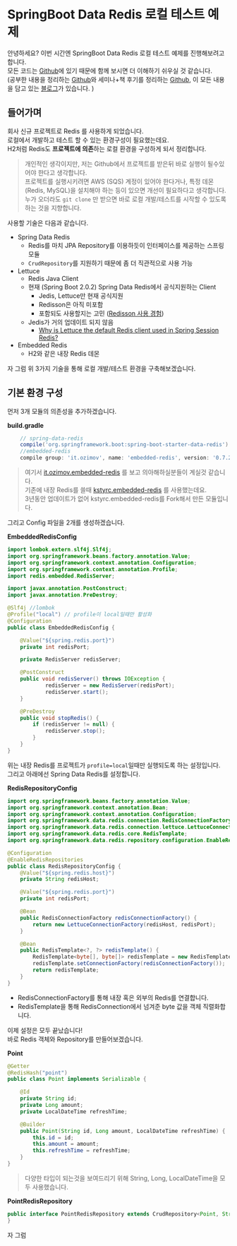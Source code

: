 # SpringBoot Data Redis 로컬 테스트 예제

안녕하세요? 이번 시간엔 SpringBoot Data Redis 로컬 테스트 예제를 진행해보려고 합니다.  
모든 코드는 [Github](https://github.com/jojoldu/blog-code/tree/master/springboot-data-redis)에 있기 때문에 함께 보시면 더 이해하기 쉬우실 것 같습니다.  
(공부한 내용을 정리하는 [Github](https://github.com/jojoldu/blog-code)와 세미나+책 후기를 정리하는 [Github](https://github.com/jojoldu/review), 이 모든 내용을 담고 있는 [블로그](http://jojoldu.tistory.com/)가 있습니다. )<br/>
 
## 들어가며

회사 신규 프로젝트로 Redis 를 사용하게 되었습니다.  
로컬에서 개발하고 테스트 할 수 있는 환경구성이 필요했는데요.  
H2처럼 Redis도 **프로젝트에 의존**하는 로컬 환경을 구성하게 되서 정리합니다.  

> 개인적인 생각이지만, 저는 Github에서 프로젝트를 받은뒤 바로 실행이 될수있어야 한다고 생각합니다.  
프로젝트를 실행시키려면 AWS (SQS) 계정이 있어야 한다거나, 특정 데몬(Redis, MySQL)을 설치해야 하는 등이 있으면 개선이 필요하다고 생각합니다.  
누가 오더라도 ```git clone``` 만 받으면 바로 로컬 개발/테스트를 시작할 수 있도록 하는 것을 지향합니다.

사용할 기술은 다음과 같습니다.

* Spring Data Redis
  * Redis를 마치 JPA Repository를 이용하듯이 인터페이스를 제공하는 스프링 모듈
  * ```CrudRepository```를 지원하기 때문에 좀 더 직관적으로 사용 가능
* Lettuce
  * Redis Java Client
  * 현재 (Spring Boot 2.0.2) Spring Data Redis에서 공식지원하는 Client 
      * Jedis, Lettuce만 현재 공식지원
      * Redisson은 아직 미포함
      * 포함되도 사용할지는 고민 ([Redisson 사용 경험](http://redisgate.kr/redis/clients/redisson_intro.php))
  * Jedis가 거의 업데이트 되지 않음
      * [Why is Lettuce the default Redis client used in Spring Session Redis?](https://github.com/spring-projects/spring-session/issues/789) 
* Embedded Redis
  * H2와 같은 내장 Redis 데몬

자 그럼 위 3가지 기술을 통해 로컬 개발/테스트 환경을 구축해보겠습니다.

## 기본 환경 구성

먼저 3개 모듈의 의존성을 추가하겠습니다.  
  
**build.gradle**

```groovy
    // spring-data-redis
    compile('org.springframework.boot:spring-boot-starter-data-redis')
    //embedded-redis
    compile group: 'it.ozimov', name: 'embedded-redis', version: '0.7.2'
```

> 여기서 [it.ozimov.embedded-redis](https://github.com/ozimov/embedded-redis) 를 보고 의아해하실분들이 계실것 같습니다.  
기존에 내장 Redis를 쓸때 [kstyrc.embedded-redis](https://github.com/kstyrc/embedded-redis) 를 사용했는데요.  
3년동안 업데이트가 없어 kstyrc.embedded-redis를 Fork해서 만든 모듈입니다.  

그리고 Config 파일을 2개를 생성하겠습니다.  
  
**EmbeddedRedisConfig**

```java
import lombok.extern.slf4j.Slf4j;
import org.springframework.beans.factory.annotation.Value;
import org.springframework.context.annotation.Configuration;
import org.springframework.context.annotation.Profile;
import redis.embedded.RedisServer;

import javax.annotation.PostConstruct;
import javax.annotation.PreDestroy;

@Slf4j //lombok
@Profile("local") // profile이 local일때만 활성화
@Configuration
public class EmbeddedRedisConfig {

    @Value("${spring.redis.port}")
    private int redisPort;

    private RedisServer redisServer;

    @PostConstruct
    public void redisServer() throws IOException {
            redisServer = new RedisServer(redisPort);
            redisServer.start();
    }

    @PreDestroy
    public void stopRedis() {
        if (redisServer != null) {
            redisServer.stop();
        }
    }
}
```

위는 내장 Redis를 프로젝트가 ```profile=local```일때만 실행되도록 하는 설정입니다.  
그리고 아래에선 Spring Data Redis를 설정합니다.  
  
**RedisRepositoryConfig**

```java
import org.springframework.beans.factory.annotation.Value;
import org.springframework.context.annotation.Bean;
import org.springframework.context.annotation.Configuration;
import org.springframework.data.redis.connection.RedisConnectionFactory;
import org.springframework.data.redis.connection.lettuce.LettuceConnectionFactory;
import org.springframework.data.redis.core.RedisTemplate;
import org.springframework.data.redis.repository.configuration.EnableRedisRepositories;

@Configuration
@EnableRedisRepositories
public class RedisRepositoryConfig {
    @Value("${spring.redis.host}")
    private String redisHost;

    @Value("${spring.redis.port}")
    private int redisPort;

    @Bean
    public RedisConnectionFactory redisConnectionFactory() {
        return new LettuceConnectionFactory(redisHost, redisPort);
    }

    @Bean
    public RedisTemplate<?, ?> redisTemplate() {
        RedisTemplate<byte[], byte[]> redisTemplate = new RedisTemplate<>();
        redisTemplate.setConnectionFactory(redisConnectionFactory());
        return redisTemplate;
    }
}
```

* RedisConnectionFactory를 통해 내장 혹은 외부의 Redis를 연결합니다.
* RedisTemplate을 통해 RedisConnection에서 넘겨준 byte 값을 객체 직렬화합니다.  
  
이제 설정은 모두 끝났습니다!  
바로 Redis 객체와 Repository를 만들어보겠습니다.  
  
**Point**

```java
@Getter
@RedisHash("point")
public class Point implements Serializable {

    @Id
    private String id;
    private Long amount;
    private LocalDateTime refreshTime;

    @Builder
    public Point(String id, Long amount, LocalDateTime refreshTime) {
        this.id = id;
        this.amount = amount;
        this.refreshTime = refreshTime;
    }
}
```

> 다양한 타입이 되는것을 보여드리기 위해 String, Long, LocalDateTime을 모두 사용했습니다.

**PointRedisRepository**

```java
public interface PointRedisRepository extends CrudRepository<Point, String> {
}
```

자 그럼 
 